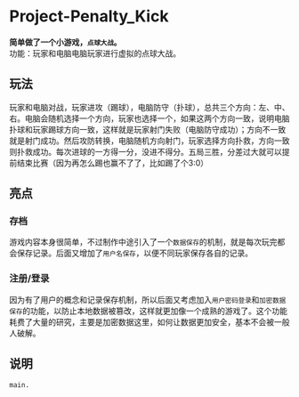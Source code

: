 # Project-Penalty_Kick
**简单做了一个小游戏，`点球大战`。**   
功能：玩家和电脑电脑玩家进行虚拟的点球大战。  
## 玩法
玩家和电脑对战，玩家进攻（踢球），电脑防守（扑球），总共三个方向：左、中、右。电脑会随机选择一个方向，玩家也选择一个，如果这两个方向一致，说明电脑扑球和玩家踢球方向一致，这样就是玩家射门失败（电脑防守成功）；方向不一致就是射门成功。然后攻防转换，电脑随机方向射门，玩家选择方向扑救，方向一致则扑救成功。每次进球的一方得一分，没进不得分。五局三胜，分差过大就可以提前结束比赛（因为再怎么踢也赢不了了，比如踢了个3:0）

## 亮点
### 存档
游戏内容本身很简单，不过制作中途引入了一个`数据保存`的机制，就是每次玩完都会保存记录。后面又增加了`用户名保存`，以便不同玩家保存各自的记录。

### 注册/登录
因为有了用户的概念和记录保存机制，所以后面又考虑加入`用户密码登录`和`加密数据保存`的功能，以防止本地数据被篡改，这样就更加像一个成熟的游戏了。这个功能耗费了大量的研究，主要是加密数据这里，如何让数据更加安全，基本不会被一般人破解。

## 说明
`main.`
